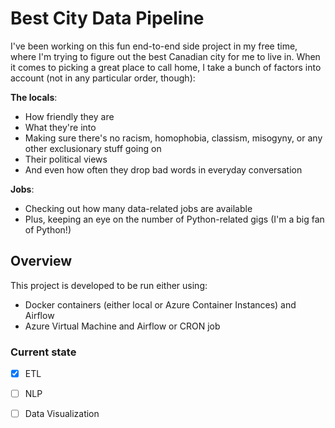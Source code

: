 # Best City Data Pipeline

I've been working on this fun end-to-end side project in my free time, where I'm trying to figure out the best Canadian city for me to live in. When it comes to picking a great place to call home, I take a bunch of factors into account (not in any particular order, though):

**The locals**:

* How friendly they are
* What they're into
* Making sure there's no racism, homophobia, classism, misogyny, or any other exclusionary stuff going on
* Their political views
* And even how often they drop bad words in everyday conversation

**Jobs**:

* Checking out how many data-related jobs are available
* Plus, keeping an eye on the number of Python-related gigs (I'm a big fan of Python!)

## Overview
This project is developed to be run either using:
* Docker containers (either local or Azure Container Instances) and Airflow
* Azure Virtual Machine and Airflow or CRON job

### Current state

- [x] ETL
- [ ] NLP
- [ ] Data Visualization


